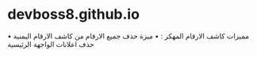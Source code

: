 # devboss8.github.io
 مميزات كاشف الارقام المهكر :  • ميزة حذف جميع الارقام من كاشف الارقام اليمنية • حذف اعلانات الواجهة الرئيسية
